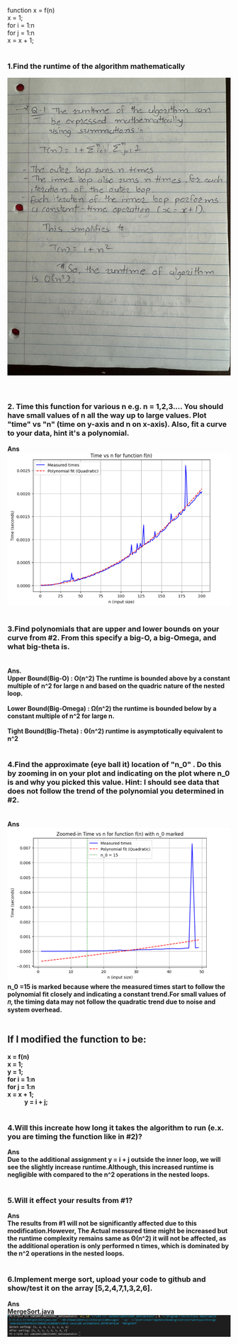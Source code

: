 function x = f(n) <br>
x = 1;<br>
for i = 1:n<br>
for j = 1:n<br>
x = x + 1;<br><br>
### 1.Find the runtime of the algorithm mathematically<br><b>
![`Ans`](H1.jpg)<br><br><br>
### 2. Time this function for various n e.g. n = 1,2,3.... You should have small values of n all the way up to large values. Plot "time" vs "n" (time on y-axis and n on x-axis). Also, fit a curve to your data, hint it's a polynomial. <br>
Ans
![`Ans`](H2.png)<br><br>
### 3.Find polynomials that are upper and lower bounds on your curve from #2. From this specify a big-O, a big-Omega, and what big-theta is.<br><br>
Ans.<br>
Upper Bound(Big-O) : O(n^2) The runtime is bounded above by a constant multiple of n^2 for large n and based on the quadric nature of the nested loop.<br><br>
Lower Bound(Big-Omega) : Ω(n^2) the runtime is bounded below by a constant multiple of n^2 for large n.<br><br>
Tight Bound(Big-Theta) : Θ(n^2) runtime is asymptotically equivalent to n^2<br><br>    
### 4.Find the approximate (eye ball it) location of "n_0" . Do this by zooming in on your plot and indicating on the plot where n_0 is and why you picked this value. Hint: I should see data that does not follow the trend of the polynomial you determined in #2.<br><br>
Ans<br>
![`Ans`](H3.png)<br>
n_0 =15 is marked because where the measured times start to follow the polynomial fit closely and indicating a constant trend.For small values of 𝑛, the timing data may not follow the quadratic trend due to noise and system overhead.<br><br>
## If I modified the function to be:<br>
x = f(n)<br>
   x = 1;<br>
   y = 1;<br>
   for i = 1:n<br>
        for j = 1:n<br>
             x = x + 1;<br>
        y = i + j;<br><br>
### 4.Will this increate how long it takes the algorithm to run (e.x. you are timing the function like in #2)? <br>
Ans<br>
Due to the additional assignment y = i + j outside the inner loop, we will see the slightly increase runtime.Although, this increased runtime is negligible with compared to the n^2 operations in the nested loops.<br><br>
### 5.Will it effect your results from #1?<br>
Ans<br>
The results from #1 will not be significantly affected due to this modification.However, The Actual messured time might be increased but the runtime complexity remains same as Θ(n^2) it will not be affected, as the additional operation is only performed n times, which is dominated by the n^2 operations in the nested loops.<br><br>
### 6.Implement merge sort, upload your code to github and show/test it on the array [5,2,4,7,1,3,2,6].<br>
Ans<br>
[MergeSort.java](MergeSort.java)<br>
![`Ans`](MergeSort.png)<br>




